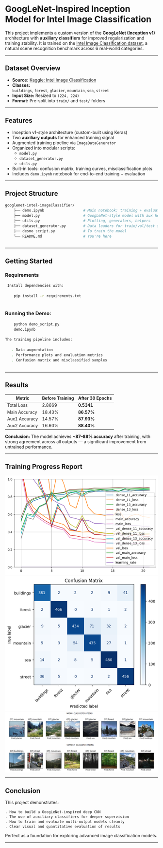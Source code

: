 # GoogLeNet-Inspired Inception Model for Intel Image Classification

This project implements a custom version of the **GoogLeNet (Inception v1)** architecture with
**auxiliary classifiers** for improved regularization and training stability. It is trained on
the [Intel Image Classification dataset](https://www.kaggle.com/datasets/puneet6060/intel-image-classification), a natural scene recognition benchmark across 6 real-world categories.

---

## Dataset Overview

- **Source:** [Kaggle: Intel Image Classification](https://www.kaggle.com/datasets/puneet6060/intel-image-classification)  
- **Classes:**  
  `buildings`, `forest`, `glacier`, `mountain`, `sea`, `street`  
- **Input Size:** Resized to `(224, 224)`  
- **Format:** Pre-split into `train/` and `test/` folders
---

## Features

- Inception v1-style architecture (custom-built using Keras)
- Two **auxiliary outputs** for enhanced training signal
- Augmented training pipeline via `ImageDataGenerator`
- Organized into modular scripts:
  - `model.py`
  - `dataset_generator.py`
  - `utils.py`
- Built-in tools: confusion matrix, training curves, misclassification plots
- Includes `demo.ipynb` notebook for end-to-end training + evaluation

---

##  Project Structure

```bash
googlenet-intel-imageClassifier/
    ├── demo.ipynb                  # Main notebook: training + evaluation
    ├── model.py                    # GoogLeNet-style model with aux heads
    ├── utils.py                    # Plotting, generators, helpers
    ├── dataset_generator.py        # Data loaders for train/val/test sets
    ├── desmo_script.py             # To train the model
    └── README.md                   # You're here
    
```
---

## Getting Started

### Requirements

```bash
 Install dependencies with:

    pip install -r requirements.txt
    
```
 ### Running the Demo:
 ```bash
     python demo_script.py
     demo.ipynb

The training pipeline includes:

    . Data augmentation
    . Performance plots and evaluation metrics
    . Confusion matrix and misclassified samples
    
```
---

## Results

| Metric           | Before Training     | After 30 Epochs     |
|------------------|---------------------|---------------------|
| Total Loss       | 2.8669              | **0.5341**          |
| Main Accuracy    | 18.43%              | **86.57%**          |
| Aux1 Accuracy    | 14.57%              | **87.93%**          |
| Aux2 Accuracy    | 16.60%              | **88.40%**          |

**Conclusion:** The model achieves **~87–88% accuracy** after training, with strong agreement across
  all outputs — a significant improvement from untrained performance.
  
---

## Training Progress Report

![Training Loss](train.png)
![Confusion Matrix](confusion.png)
![Sample Images](images.png)

---

## Conclusion

This project demonstrates:

    . How to build a GoogLeNet-inspired deep CNN
    . The use of auxiliary classifiers for deeper supervision
    . How to train and evaluate multi-output models cleanly
    . Clear visual and quantitative evaluation of results

Perfect as a foundation for exploring advanced image classification models.

---

